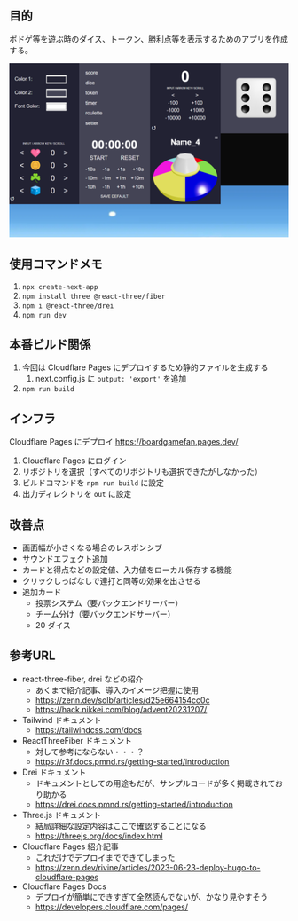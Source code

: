 ## 目的
ボドゲ等を遊ぶ時のダイス、トークン、勝利点等を表示するためのアプリを作成する。

![開発中スクショ](image.png)

## 使用コマンドメモ

1. `npx create-next-app`
2. `npm install three @react-three/fiber`
3. `npm i @react-three/drei`
4. `npm run dev`

## 本番ビルド関係
1. 今回は Cloudflare Pages にデプロイするため静的ファイルを生成する
   1. next.config.js に `output: 'export'` を追加
2. `npm run build`

## インフラ
Cloudflare Pages にデプロイ
https://boardgamefan.pages.dev/

1. Cloudflare Pages にログイン
2. リポジトリを選択（すべてのリポジトリも選択できたがしなかった）
3. ビルドコマンドを `npm run build` に設定
4. 出力ディレクトリを `out` に設定

## 改善点
- 画面幅が小さくなる場合のレスポンシブ
- サウンドエフェクト追加
- カードと得点などの設定値、入力値をローカル保存する機能
- クリックしっぱなしで連打と同等の効果を出させる
- 追加カード
  - 投票システム（要バックエンドサーバー）
  - チーム分け（要バックエンドサーバー）
  - 20 ダイス

## 参考URL
- react-three-fiber, drei などの紹介
  - あくまで紹介記事、導入のイメージ把握に使用
  - https://zenn.dev/solb/articles/d25e664154cc0c
  - https://hack.nikkei.com/blog/advent20231207/
- Tailwind ドキュメント
  - https://tailwindcss.com/docs
- ReactThreeFiber ドキュメント
  - 対して参考にならない・・・？
  - https://r3f.docs.pmnd.rs/getting-started/introduction
- Drei ドキュメント
  - ドキュメントとしての用途もだが、サンプルコードが多く掲載されており助かる
  - https://drei.docs.pmnd.rs/getting-started/introduction
- Three.js ドキュメント
  - 結局詳細な設定内容はここで確認することになる
  - https://threejs.org/docs/index.html
- Cloudflare Pages 紹介記事
  - これだけでデプロイまでできてしまった
  - https://zenn.dev/rivine/articles/2023-06-23-deploy-hugo-to-cloudflare-pages
- Cloudflare Pages Docs
  - デプロイが簡単にできすぎて全然読んでないが、かなり見やすそう
  - https://developers.cloudflare.com/pages/
